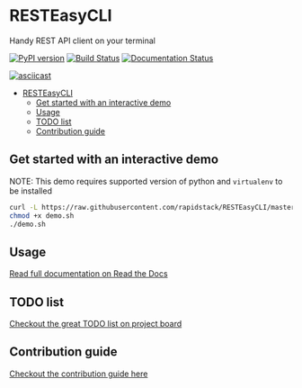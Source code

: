 # RESTEasyCLI

Handy REST API client on your terminal

[![PyPI version](https://img.shields.io/pypi/v/RESTEasyCLI.svg)](https://pypi.org/project/RESTEasyCLI)
[![Build Status](https://travis-ci.org/rapidstack/RESTEasyCLI.svg?branch=master)](https://travis-ci.org/rapidstack/RESTEasyCLI)
[![Documentation Status](https://readthedocs.org/projects/resteasycli/badge/?version=latest)](https://resteasycli.readthedocs.io/en/latest/?badge=latest)

[![asciicast](https://asciinema.org/a/219207.svg)](https://asciinema.org/a/219207)

- [RESTEasyCLI](#resteasycli)
  - [Get started with an interactive demo](#get-started-with-an-interactive-demo)
  - [Usage](#usage)
  - [TODO list](#todo-list)
  - [Contribution guide](#contribution-guide)

## Get started with an interactive demo

NOTE: This demo requires supported version of python and `virtualenv` to be installed

```bash
curl -L https://raw.githubusercontent.com/rapidstack/RESTEasyCLI/master/tools/demo.sh -o demo.sh
chmod +x demo.sh
./demo.sh
```

## Usage

[Read full documentation on Read the Docs](http://resteasycli.readthedocs.io)

## TODO list

[Checkout the great TODO list on project board](https://github.com/rapidstack/RESTEasyCLI/projects)

## Contribution guide

[Checkout the contribution guide here](https://github.com/rapidstack/RESTEasyCLI/blob/master/CONTRIBUTING.md)
